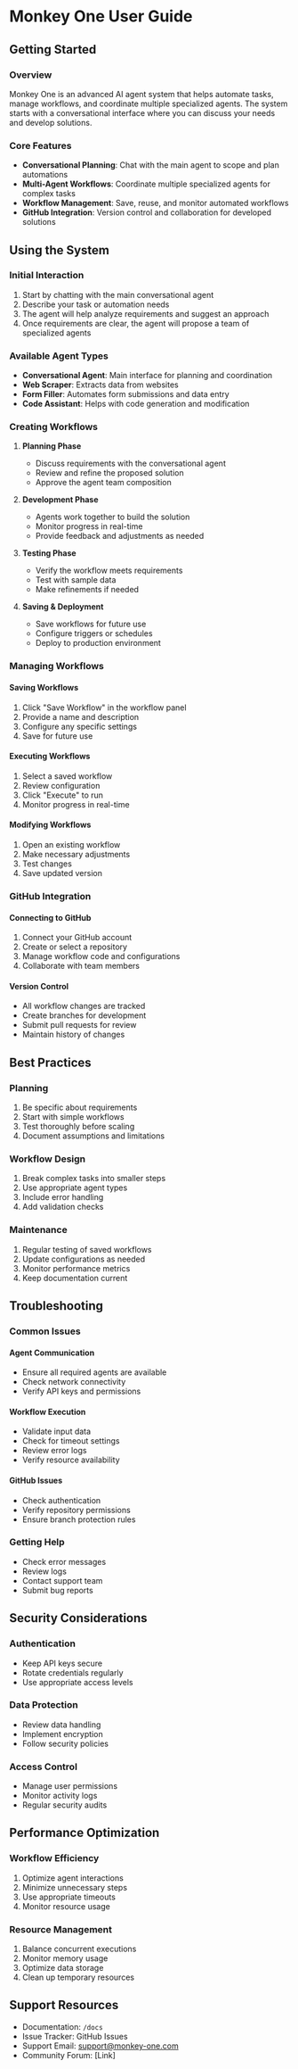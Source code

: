 # Monkey One User Guide

## Getting Started

### Overview

Monkey One is an advanced AI agent system that helps automate tasks, manage workflows, and coordinate multiple specialized agents. The system starts with a conversational interface where you can discuss your needs and develop solutions.

### Core Features

- **Conversational Planning**: Chat with the main agent to scope and plan automations
- **Multi-Agent Workflows**: Coordinate multiple specialized agents for complex tasks
- **Workflow Management**: Save, reuse, and monitor automated workflows
- **GitHub Integration**: Version control and collaboration for developed solutions

## Using the System

### Initial Interaction

1. Start by chatting with the main conversational agent
2. Describe your task or automation needs
3. The agent will help analyze requirements and suggest an approach
4. Once requirements are clear, the agent will propose a team of specialized agents

### Available Agent Types

- **Conversational Agent**: Main interface for planning and coordination
- **Web Scraper**: Extracts data from websites
- **Form Filler**: Automates form submissions and data entry
- **Code Assistant**: Helps with code generation and modification

### Creating Workflows

1. **Planning Phase**
   - Discuss requirements with the conversational agent
   - Review and refine the proposed solution
   - Approve the agent team composition

2. **Development Phase**
   - Agents work together to build the solution
   - Monitor progress in real-time
   - Provide feedback and adjustments as needed

3. **Testing Phase**
   - Verify the workflow meets requirements
   - Test with sample data
   - Make refinements if needed

4. **Saving & Deployment**
   - Save workflows for future use
   - Configure triggers or schedules
   - Deploy to production environment

### Managing Workflows

#### Saving Workflows

1. Click "Save Workflow" in the workflow panel
2. Provide a name and description
3. Configure any specific settings
4. Save for future use

#### Executing Workflows

1. Select a saved workflow
2. Review configuration
3. Click "Execute" to run
4. Monitor progress in real-time

#### Modifying Workflows

1. Open an existing workflow
2. Make necessary adjustments
3. Test changes
4. Save updated version

### GitHub Integration

#### Connecting to GitHub

1. Connect your GitHub account
2. Create or select a repository
3. Manage workflow code and configurations
4. Collaborate with team members

#### Version Control

- All workflow changes are tracked
- Create branches for development
- Submit pull requests for review
- Maintain history of changes

## Best Practices

### Planning

1. Be specific about requirements
2. Start with simple workflows
3. Test thoroughly before scaling
4. Document assumptions and limitations

### Workflow Design

1. Break complex tasks into smaller steps
2. Use appropriate agent types
3. Include error handling
4. Add validation checks

### Maintenance

1. Regular testing of saved workflows
2. Update configurations as needed
3. Monitor performance metrics
4. Keep documentation current

## Troubleshooting

### Common Issues

#### Agent Communication

- Ensure all required agents are available
- Check network connectivity
- Verify API keys and permissions

#### Workflow Execution

- Validate input data
- Check for timeout settings
- Review error logs
- Verify resource availability

#### GitHub Issues

- Check authentication
- Verify repository permissions
- Ensure branch protection rules

### Getting Help

- Check error messages
- Review logs
- Contact support team
- Submit bug reports

## Security Considerations

### Authentication

- Keep API keys secure
- Rotate credentials regularly
- Use appropriate access levels

### Data Protection

- Review data handling
- Implement encryption
- Follow security policies

### Access Control

- Manage user permissions
- Monitor activity logs
- Regular security audits

## Performance Optimization

### Workflow Efficiency

1. Optimize agent interactions
2. Minimize unnecessary steps
3. Use appropriate timeouts
4. Monitor resource usage

### Resource Management

1. Balance concurrent executions
2. Monitor memory usage
3. Optimize data storage
4. Clean up temporary resources

## Support Resources

- Documentation: `/docs`
- Issue Tracker: GitHub Issues
- Support Email: <support@monkey-one.com>
- Community Forum: [Link]
